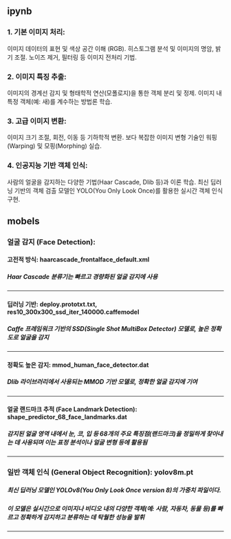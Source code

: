 
## ipynb
### 1. 기본 이미지 처리:
이미지 데이터의 표현 및 색상 공간 이해 (RGB).
히스토그램 분석 및 이미지의 명암, 밝기 조절.
노이즈 제거, 필터링 등 이미지 전처리 기법.

### 2. 이미지 특징 추출:
이미지의 경계선 감지 및 형태학적 연산(모폴로지)을 통한 객체 분리 및 정제.
이미지 내 특정 객체(예: 새)를 계수하는 방법론 학습.

### 3. 고급 이미지 변환:
이미지 크기 조절, 회전, 이동 등 기하학적 변환.
보다 복잡한 이미지 변형 기술인 워핑(Warping) 및 모핑(Morphing) 실습.

### 4. 인공지능 기반 객체 인식:
사람의 얼굴을 감지하는 다양한 기법(Haar Cascade, Dlib 등)과 이론 학습.
최신 딥러닝 기반의 객체 검출 모델인 YOLO(You Only Look Once)를 활용한 실시간 객체 인식 구현.

## mobels
### 얼굴 감지 (Face Detection):
#### 고전적 방식: haarcascade_frontalface_default.xml
##### Haar Cascade 분류기는 빠르고 경량화된 얼굴 감지에 사용
---
#### 딥러닝 기반: deploy.prototxt.txt, res10_300x300_ssd_iter_140000.caffemodel
##### Caffe 프레임워크 기반의 SSD(Single Shot MultiBox Detector) 모델로, 높은 정확도로 얼굴을 감지
---
#### 정확도 높은 감지: mmod_human_face_detector.dat
##### Dlib 라이브러리에서 사용되는 MMOD 기반 모델로, 정확한 얼굴 감지에 기여
---
#### 얼굴 랜드마크 추적 (Face Landmark Detection): shape_predictor_68_face_landmarks.dat
##### 감지된 얼굴 영역 내에서 눈, 코, 입 등 68개의 주요 특징점(랜드마크)을 정밀하게 찾아내는 데 사용되며 이는 표정 분석이나 얼굴 변형 등에 활용됨
---
### 일반 객체 인식 (General Object Recognition): yolov8m.pt
##### 최신 딥러닝 모델인 YOLOv8(You Only Look Once version 8)의 가중치 파일이다. 
##### 이 모델은 실시간으로 이미지나 비디오 내의 다양한 객체(예: 사람, 자동차, 동물 등)를 빠르고 정확하게 감지하고 분류하는 데 탁월한 성능을 발휘
---
